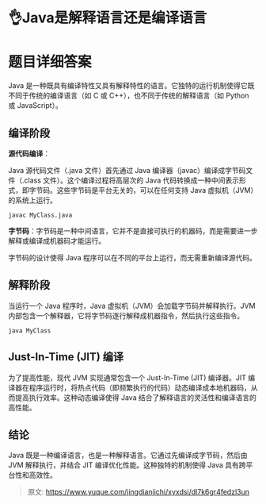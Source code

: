 # 👌Java是解释语言还是编译语言

# 题目详细答案
Java 是一种既具有编译特性又具有解释特性的语言。它独特的运行机制使得它既不同于传统的编译语言（如 C 或 C++），也不同于传统的解释语言（如 Python 或 JavaScript）。

## 编译阶段
**源代码编译**：

Java 源代码文件（.java 文件）首先通过 Java 编译器（javac）编译成字节码文件（.class 文件）。这个编译过程将高层次的 Java 代码转换成一种中间表示形式，即字节码。这些字节码是平台无关的，可以在任何支持 Java 虚拟机（JVM）的系统上运行。

```plain
javac MyClass.java
```

**字节码**：字节码是一种中间语言，它并不是直接可执行的机器码，而是需要进一步解释或编译成机器码才能运行。

字节码的设计使得 Java 程序可以在不同的平台上运行，而无需重新编译源代码。

## 解释阶段
当运行一个 Java 程序时，Java 虚拟机（JVM）会加载字节码并解释执行。JVM 内部包含一个解释器，它将字节码逐行解释成机器指令，然后执行这些指令。

```plain
java MyClass
```

## Just-In-Time (JIT) 编译
为了提高性能，现代 JVM 实现通常包含一个 Just-In-Time (JIT) 编译器。JIT 编译器在程序运行时，将热点代码（即频繁执行的代码）动态编译成本地机器码，从而提高执行效率。这种动态编译使得 Java 结合了解释语言的灵活性和编译语言的高性能。

## 结论
Java 既是一种编译语言，也是一种解释语言。它通过先编译成字节码，然后由 JVM 解释执行，并结合 JIT 编译优化性能。这种独特的机制使得 Java 具有跨平台性和高效性。



> 原文: <https://www.yuque.com/jingdianjichi/xyxdsi/dl7k6gr4fedzl3un>